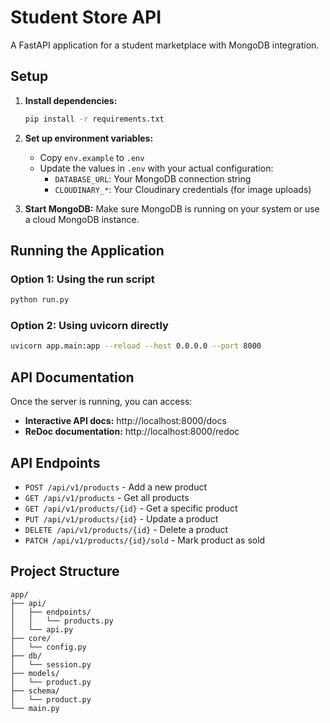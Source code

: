 # Student Store API

A FastAPI application for a student marketplace with MongoDB integration.

## Setup

1. **Install dependencies:**
   ```bash
   pip install -r requirements.txt
   ```

2. **Set up environment variables:**
   - Copy `env.example` to `.env`
   - Update the values in `.env` with your actual configuration:
     - `DATABASE_URL`: Your MongoDB connection string
     - `CLOUDINARY_*`: Your Cloudinary credentials (for image uploads)

3. **Start MongoDB:**
   Make sure MongoDB is running on your system or use a cloud MongoDB instance.

## Running the Application

### Option 1: Using the run script
```bash
python run.py
```

### Option 2: Using uvicorn directly
```bash
uvicorn app.main:app --reload --host 0.0.0.0 --port 8000
```

## API Documentation

Once the server is running, you can access:
- **Interactive API docs:** http://localhost:8000/docs
- **ReDoc documentation:** http://localhost:8000/redoc

## API Endpoints

- `POST /api/v1/products` - Add a new product
- `GET /api/v1/products` - Get all products
- `GET /api/v1/products/{id}` - Get a specific product
- `PUT /api/v1/products/{id}` - Update a product
- `DELETE /api/v1/products/{id}` - Delete a product
- `PATCH /api/v1/products/{id}/sold` - Mark product as sold

## Project Structure

```
app/
├── api/
│   ├── endpoints/
│   │   └── products.py
│   └── api.py
├── core/
│   └── config.py
├── db/
│   └── session.py
├── models/
│   └── product.py
├── schema/
│   └── product.py
└── main.py
``` 